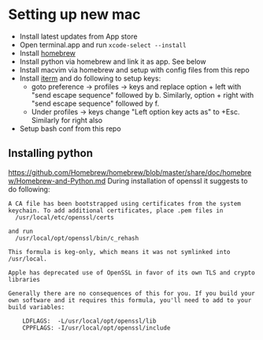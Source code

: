 # Setting up new mac

* Install latest updates from App store
* Open terminal.app and run `xcode-select --install`
* Install [homebrew](http://brew.sh/)
* Install python via homebrew and link it as app. See below
* Install macvim via homebrew and setup with config files from this repo
* Install [iterm](https://iterm2.com) and do following to setup keys:
    * goto preference -> profiles -> keys and replace option + left with "send escape sequence" followed by b. 
    Similarly, option + right with "send escape sequence" followed by f. 
    * Under profiles -> keys change "Left option key acts as" to +Esc. Similarly for right also
* Setup bash conf from this repo

## Installing python

https://github.com/Homebrew/homebrew/blob/master/share/doc/homebrew/Homebrew-and-Python.md
During installation of openssl it suggests to do following:
```
A CA file has been bootstrapped using certificates from the system
keychain. To add additional certificates, place .pem files in
  /usr/local/etc/openssl/certs

and run
  /usr/local/opt/openssl/bin/c_rehash

This formula is keg-only, which means it was not symlinked into /usr/local.

Apple has deprecated use of OpenSSL in favor of its own TLS and crypto libraries

Generally there are no consequences of this for you. If you build your
own software and it requires this formula, you'll need to add to your
build variables:

    LDFLAGS:  -L/usr/local/opt/openssl/lib
    CPPFLAGS: -I/usr/local/opt/openssl/include
```
